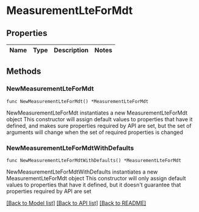 # MeasurementLteForMdt

## Properties

Name | Type | Description | Notes
------------ | ------------- | ------------- | -------------

## Methods

### NewMeasurementLteForMdt

`func NewMeasurementLteForMdt() *MeasurementLteForMdt`

NewMeasurementLteForMdt instantiates a new MeasurementLteForMdt object
This constructor will assign default values to properties that have it defined,
and makes sure properties required by API are set, but the set of arguments
will change when the set of required properties is changed

### NewMeasurementLteForMdtWithDefaults

`func NewMeasurementLteForMdtWithDefaults() *MeasurementLteForMdt`

NewMeasurementLteForMdtWithDefaults instantiates a new MeasurementLteForMdt object
This constructor will only assign default values to properties that have it defined,
but it doesn't guarantee that properties required by API are set


[[Back to Model list]](../README.md#documentation-for-models) [[Back to API list]](../README.md#documentation-for-api-endpoints) [[Back to README]](../README.md)


